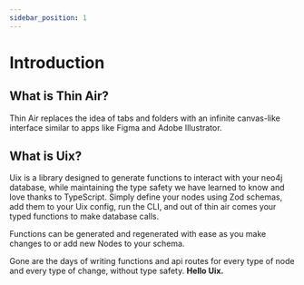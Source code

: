 ```yaml
---
sidebar_position: 1
---
```


# Introduction

## What is Thin Air?

Thin Air replaces the idea of tabs and folders with an infinite canvas-like interface similar to apps like Figma and Adobe Illustrator.

## What is Uix?

Uix is a library designed to generate functions to interact with your neo4j database, while maintaining the type safety we have learned to know and love thanks to TypeScript. Simply define your nodes using Zod schemas, add them to your Uix config, run the CLI, and out of thin air comes your typed functions to make database calls. 

Functions can be generated and regenerated with ease as you make changes to or add new Nodes to your schema.

Gone are the days of writing functions and api routes for every type of node and every type of change, without type safety. **Hello Uix.**
